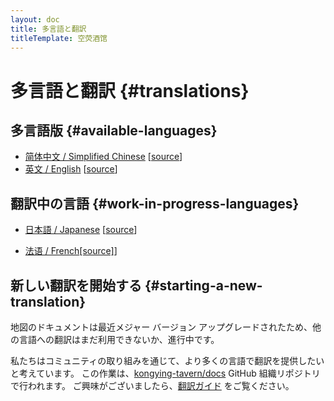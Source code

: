 ```yaml
---
layout: doc
title: 多言語と翻訳
titleTemplate: 空荧酒馆
---
```


# 多言語と翻訳 {#translations}

## 多言語版 {#available-languages}

- [简体中文 / Simplified Chinese](../index.md) [[source](https://github.com/kongying-tavern/docs/tree/next/src/)]
- [英文 / English](../en/index.md) [[source](https://github.com/kongying-tavern/docs/tree/next/src/en)]

## 翻訳中の言語 {#work-in-progress-languages}

- [日本語 / Japanese](#) [[source](https://github.com/kongying-tavern/docs/tree/next/src/ja)]

- [法语 / French](../fr/index.md)[[source]](https://github.com/kongying-tavern/docs/tree/next/src/fr)]

## 新しい翻訳を開始する {#starting-a-new-translation}

地図のドキュメントは最近メジャー バージョン アップグレードされたため、他の言語への翻訳はまだ利用できないか、進行中です。

私たちはコミュニティの取り組みを通じて、より多くの言語で翻訳を提供したいと考えています。 この作業は、[kongying-tavern/docs](https://github.com/kongying-tavern/docs) GitHub 組織リポジトリで行われます。 ご興味がございましたら、[翻訳ガイド](https://github.com/kongying-tavern/docs/blob/next/.github/translation-guide.md) をご覧ください。
